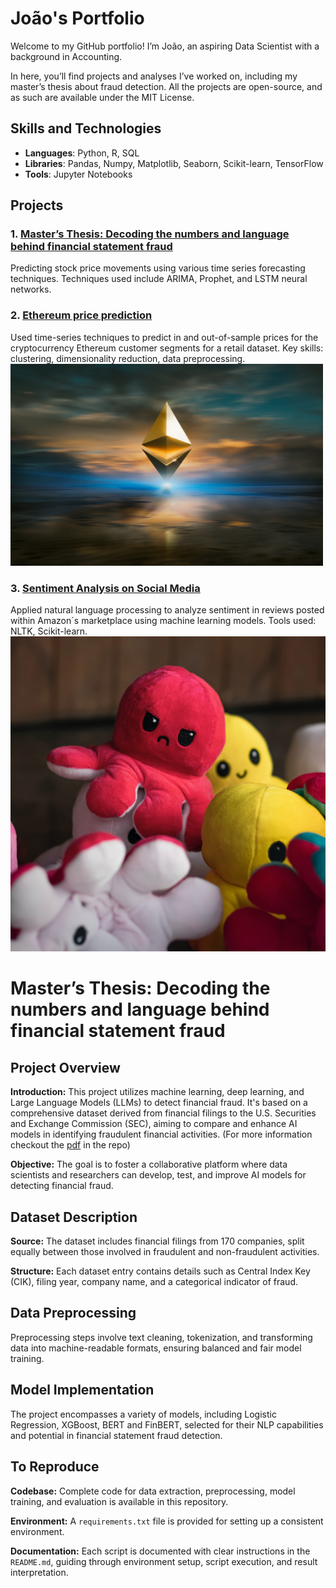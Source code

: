 # João's Portfolio

Welcome to my GitHub portfolio! I’m João, an aspiring Data Scientist with a background in Accounting.

In here, you’ll find projects and analyses I’ve worked on, including my master’s thesis about fraud detection. All the projects are open-source, and as such are available under the MIT License.

## Skills and Technologies
- **Languages**: Python, R, SQL
- **Libraries**: Pandas, Numpy, Matplotlib, Seaborn, Scikit-learn, TensorFlow
- **Tools**: Jupyter Notebooks

## Projects

### 1. [Master’s Thesis: Decoding the numbers and language behind financial statement fraud](https://github.com/JoaoBrasOliveira/masters_thesis)
Predicting stock price movements using various time series forecasting techniques. Techniques used include ARIMA, Prophet, and LSTM neural networks.

### 2. [Ethereum price prediction](https://github.com/JoaoBrasOliveira/ethereum)
Used time-series techniques to predict in and out-of-sample prices for the cryptocurrency Ethereum customer segments for a retail dataset. Key skills: clustering, dimensionality reduction, data preprocessing.
<img src="images/zoltan-tasi-uNXmhzcQjxg-unsplash.jpg" alt="Ethereum Price Prediction" width="500" />

### 3. [Sentiment Analysis on Social Media](https://github.com/JoaoBrasOliveira/amazonreviews_sentiment_analysis)
Applied natural language processing to analyze sentiment in reviews posted within Amazon´s marketplace using machine learning models. Tools used: NLTK, Scikit-learn.
![Customer Segments](images/mahdi-bafande-qgJ1rt7TeeY-unsplash.jpg)

# Master’s Thesis: Decoding the numbers and language behind financial statement fraud

## Project Overview

**Introduction:** This project utilizes machine learning, deep learning, and Large Language Models (LLMs) to detect financial fraud. It's based on a comprehensive dataset derived from financial filings to the U.S. Securities and Exchange Commission (SEC), aiming to compare and enhance AI models in identifying fraudulent financial activities. (For more information checkout the [pdf](https://github.com/amitkedia007/Financial-Fraud-Detection-Using-LLMs/blob/main/Detailed_Report_on_financial_fraud_detection.pdf) in the repo)

**Objective:** The goal is to foster a collaborative platform where data scientists and researchers can develop, test, and improve AI models for detecting financial fraud.

## Dataset Description

**Source:** The dataset includes financial filings from 170 companies, split equally between those involved in fraudulent and non-fraudulent activities.

**Structure:** Each dataset entry contains details such as Central Index Key (CIK), filing year, company name, and a categorical indicator of fraud.

## Data Preprocessing

Preprocessing steps involve text cleaning, tokenization, and transforming data into machine-readable formats, ensuring balanced and fair model training.

## Model Implementation

The project encompasses a variety of models, including Logistic Regression, XGBoost, BERT and FinBERT, selected for their NLP capabilities and potential in financial statement fraud detection.

## To Reproduce

**Codebase:** Complete code for data extraction, preprocessing, model training, and evaluation is available in this repository.

**Environment:** A `requirements.txt` file is provided for setting up a consistent environment.

**Documentation:** Each script is documented with clear instructions in the `README.md`, guiding through environment setup, script execution, and result interpretation.
